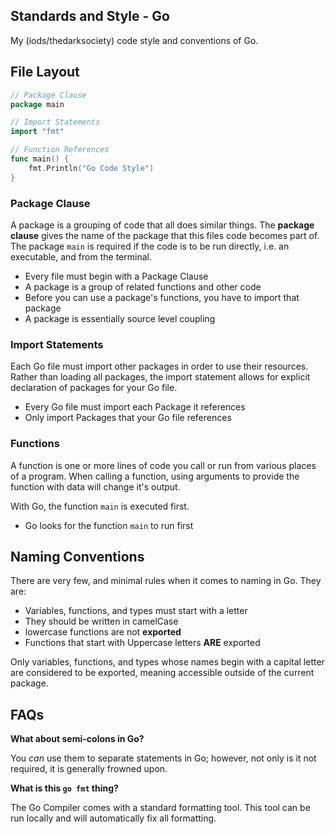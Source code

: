 Standards and Style - Go
------------------------

My (iods/thedarksociety) code style and conventions of Go.

## File Layout
```go
// Package Clause
package main

// Import Statements
import "fmt"

// Function References
func main() {
    fmt.Println("Go Code Style")
}
```

### Package Clause

A package is a grouping of code that all does similar things. The **package clause** gives the name of the package that this files code becomes part of. The package `main` is required if the code is to be run directly, i.e. an executable, and from the terminal.

* Every file must begin with a Package Clause
* A package is a group of related functions and other code
* Before you can use a package's functions, you have to import that package
* A package is essentially source level coupling

### Import Statements

Each Go file must import other packages in order to use their resources. Rather than loading all packages, the import statement allows for explicit declaration of packages for your Go file.

* Every Go file must import each Package it references
* Only import Packages that your Go file references

### Functions

A function is one or more lines of code you call or run from various places of a program. When calling a function, using arguments to provide the function with data will change it's output.

With Go, the function `main` is executed first.

* Go looks for the function `main` to run first


## Naming Conventions

There are very few, and minimal rules when it comes to naming in Go. They are:
* Variables, functions, and types must start with a letter
* They should be written in camelCase
* lowercase functions are not **exported**
* Functions that start with Uppercase letters **ARE** exported

Only variables, functions, and types whose names begin with a capital letter are considered to be exported, meaning accessible outside of the current package.

## FAQs

**What about semi-colons in Go?**

You _can_ use them to separate statements in Go; however, not only is it not required, it is generally frowned upon.

**What is this `go fmt` thing?**

The Go Compiler comes with a standard formatting tool. This tool can be run locally and will automatically fix all formatting.
